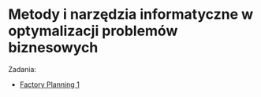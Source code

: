 # Metody i narzędzia informatyczne w optymalizacji problemów biznesowych

Zadania:

- [Factory Planning 1](/factory-planning-1)
